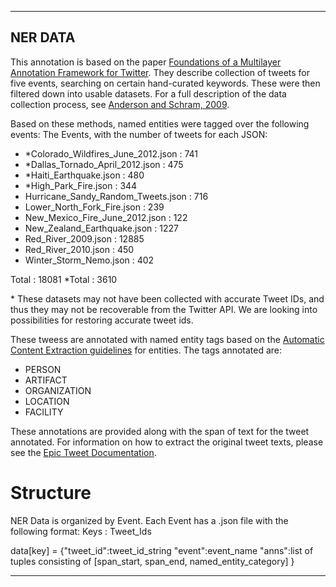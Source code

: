 ---------
NER DATA
---------
This annotation is based on the paper <a href="http://www.lrec-conf.org/proceedings/lrec2012/pdf/1008_Paper.pdf">Foundations of a Multilayer Annotation Framework for Twitter</a>. They describe collection of tweets for five events, searching on certain hand-curated keywords. These were then filtered down into usable datasets. For a full description of the data collection process, see <a href="https://ieeexplore.ieee.org/document/6032533">Anderson and Schram, 2009</a>.

Based on these methods, named entities were tagged over the following events:
The Events, with the number of tweets for each JSON:
<ul>
  <li>*Colorado_Wildfires_June_2012.json : 741</li>
<li>*Dallas_Tornado_April_2012.json : 475</li>
<li>*Haiti_Earthquake.json : 480</li>
<li>*High_Park_Fire.json : 344</li>
<li>Hurricane_Sandy_Random_Tweets.json : 716</li>
<li>Lower_North_Fork_Fire.json : 239</li>
<li>New_Mexico_Fire_June_2012.json : 122</li>
<li>New_Zealand_Earthquake.json : 1227</li>
<li>Red_River_2009.json : 12885</li>
<li>Red_River_2010.json : 450</li>
<li>Winter_Storm_Nemo.json : 402</li>
</ul>

Total : 18081
*Total : 3610

\* These datasets may not have been collected with accurate Tweet IDs, and thus they may not be recoverable from the Twitter API. We are looking into possibilities for restoring
accurate tweet ids.

These tweess are annotated with named entity tags based on the <a href="https://www.ldc.upenn.edu/sites/www.ldc.upenn.edu/files/english-entities-guidelines-v6.6.pdf">Automatic Content Extraction guidelines</a> for entities. The tags annotated are:

<ul>
  <li>PERSON</li>
  <li>ARTIFACT</li>
  <li>ORGANIZATION</li>
  <li>LOCATION</li>
  <li>FACILITY</li>
</ul>
 These annotations are provided along with the span of text for the tweet annotated. For information on how to extract the original tweet texts, please see the <a href="https://github.com/Project-EPIC/epic-annotation/blob/master/Epic%20Tweet%20Documentation.pdf">Epic Tweet Documentation</a>.

# Structure

NER Data is organized by Event. Each Event has a .json file with the
following format:
Keys : Tweet_Ids

data[key] =
  {"tweet_id":tweet_id_string
  "event":event_name
  "anns":list of tuples consisting of [span_start, span_end,
  named_entity_category]
  }

------------------------------------------------------------------------
